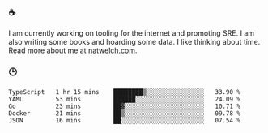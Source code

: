 ### ☕

I am currently working on tooling for the internet and promoting SRE. I am also writing some books and hoarding some data. I like thinking about time. Read more about me at [natwelch.com](https://natwelch.com).

### 🕒

<!--START_SECTION:waka-->
```text
TypeScript   1 hr 15 mins    ████████▒░░░░░░░░░░░░░░░░   33.90 % 
YAML         53 mins         ██████░░░░░░░░░░░░░░░░░░░   24.09 % 
Go           23 mins         ██▓░░░░░░░░░░░░░░░░░░░░░░   10.71 % 
Docker       21 mins         ██▒░░░░░░░░░░░░░░░░░░░░░░   09.78 % 
JSON         16 mins         ██░░░░░░░░░░░░░░░░░░░░░░░   07.54 % 
```
<!--END_SECTION:waka-->
